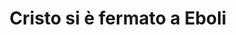 ---
layout: post
title: Cristo si è fermato a Eboli
director: Francesco Rosi
year: 1979
cover: https://images.mubicdn.net/images/film/22299/cache-14602-1603011718/image-w1280.jpg
---